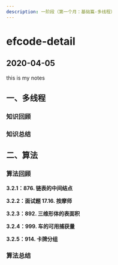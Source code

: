 ```yaml
---
description: 一阶段（第一个月：基础篇-多线程）
---
```


# efcode-detail

## 2020-04-05

this is my notes

## 一、多线程

### 知识回顾



### 知识总结



## 二、算法

### 算法回顾

**3.2.1：876. 链表的中间结点** 

**3.2.2：面试题 17.16. 按摩师** 

**3.2.3：892. 三维形体的表面积** 

**3.2.4：999. 车的可用捕获量** 

**3.2.5：914. 卡牌分组**

### 算法总结





